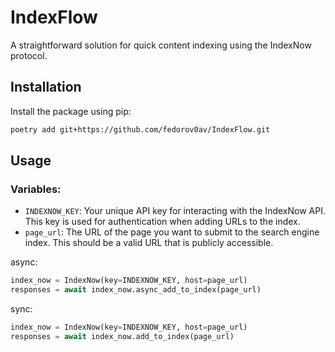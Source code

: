 # IndexFlow
A straightforward solution for quick content indexing using the IndexNow protocol.

## Installation

Install the package using pip:

```bash
poetry add git+https://github.com/fedorov0av/IndexFlow.git
```

## Usage

### Variables:

- `INDEXNOW_KEY`: Your unique API key for interacting with the IndexNow API. This key is used for authentication when adding URLs to the index.
- `page_url`: The URL of the page you want to submit to the search engine index. This should be a valid URL that is publicly accessible.

async:
```python
index_now = IndexNow(key=INDEXNOW_KEY, host=page_url)
responses = await index_now.async_add_to_index(page_url)
```
sync:
```python
index_now = IndexNow(key=INDEXNOW_KEY, host=page_url)
responses = await index_now.add_to_index(page_url)
```
